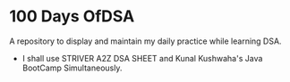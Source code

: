 # 100 Days OfDSA
A repository to display and maintain my daily practice while learning DSA. 
- I shall use STRIVER A2Z DSA SHEET and Kunal Kushwaha's Java BootCamp Simultaneously.
